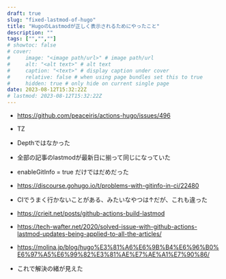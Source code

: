 ```yaml
---
draft: true
slug: "fixed-lastmod-of-hugo"
title: "HugoのLastmodが正しく表示されるためにやったこと"
description: ""
tags: ["","",""]
# showtoc: false
# cover:
#     image: "<image path/url>" # image path/url
#     alt: "<alt text>" # alt text
#     caption: "<text>" # display caption under cover
#     relative: false # when using page bundles set this to true
#     hidden: true # only hide on current single page
date: 2023-08-12T15:32:22Z
# lastmod: 2023-08-12T15:32:22Z
---
```


- https://github.com/peaceiris/actions-hugo/issues/496
- TZ

- Depthではなかった
- 全部の記事のlastmodが最新日に揃って同じになっていた
- enableGitInfo = true だけではだめだった
- https://discourse.gohugo.io/t/problems-with-gitinfo-in-ci/22480
- CIでうまく行かないことがある、みたいなやつは↑だが、これも違った
- https://crieit.net/posts/github-actions-build-lastmod
- https://tech-wafter.net/2020/solved-issue-with-github-actions-lastmod-updates-being-applied-to-all-the-articles/

- https://molina.jp/blog/hugo%E3%81%A6%E6%9B%B4%E6%96%B0%E6%97%A5%E6%99%82%E3%81%AE%E7%AE%A1%E7%90%86/
- これで解決の緒が見えた
